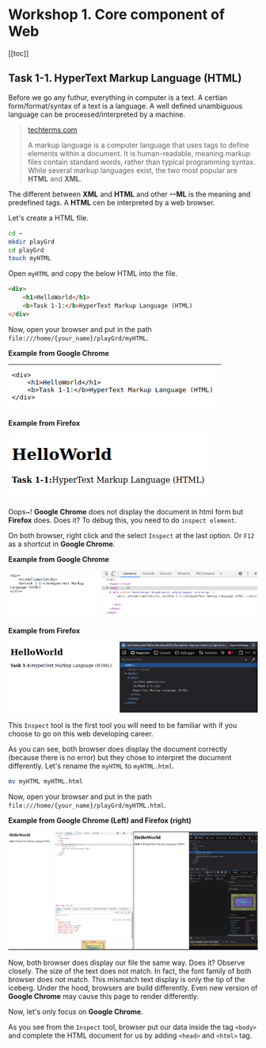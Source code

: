 # Workshop 1. Core component of Web

[[toc]]

## Task 1-1. HyperText Markup Language (HTML)

Before we go any futhur, everything in computer is a text. A certian form/format/syntax of a text is a language. A well defined unambiguous language can be processed/interpreted by a machine.

> [techterms.com](https://techterms.com/definition/markup_language)
> 
> A markup language is a computer language that uses tags to define elements within a document. It is human-readable, meaning markup files contain standard words, rather than typical programming syntax. While several markup languages exist, the two most popular are **HTML** and **XML**.

The different between **XML** and **HTML** and other **--ML** is the meaning and predefined tags. A **HTML** cen be interpreted by a web browser.

Let's create a HTML file.

```sh
cd ~
mkdir playGrd
cd playGrd
touch myHTML
```

Open `myHTML` and copy the below HTML into the file.

```html
<div>
    <h1>HelloWorld</h1>
    <b>Task 1-1:</b>HyperText Markup Language (HTML)
</div>
```

Now, open your browser and put in the path `file:///home/{your_name}/playGrd/myHTML`.

**Example from Google Chrome**

<img src="./images/lab2-task1-1_1.png">

**Example from Firefox**

<img src="./images/lab2-task1-1_2.png">

Oops~! **Google Chrome** does not display the document in html form but **Firefox** does. Does it? To debug this, you need to do `inspect element`.

On both browser, right click and the select `Inspect` at the last option. Or `F12` as a shortcut in **Google Chrome**.

**Example from Google Chrome**

<img src="./images/lab2-task1-1_4.png">

**Example from Firefox**

<img src="./images/lab2-task1-1_3.png">

This `Inspect` tool is the first tool you will need to be familiar with if you choose to go on this web developing career. 

As you can see, both browser does display the document correctly (because there is no error) but they chose to interpret the document differently. Let's rename the `myHTML` to `myHTML.html`.

```sh
mv myHTML myHTML.html
```
Now, open your browser and put in the path `file:///home/{your_name}/playGrd/myHTML.html`.

**Example from Google Chrome (Left) and Firefox (right)**

<img src="./images/lab2-task1-1_5.png">

Now, both browser does display our file the same way. Does it? Observe closely. The size of the text does not match. In fact, the font family of both browser does not match. This mismatch text display is only the tip of the iceberg. Under the hood, browsers are build differently. Even new version of **Google Chrome** may cause this page to render differently.

Now, let's only focus on **Google Chrome**.

As you see from the `Inspect` tool, browser put our data inside the tag `<body>` and complete the HTML document for us by adding `<head>` and `<html>` tag. 